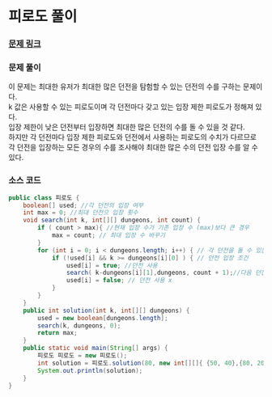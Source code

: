 # 피로도 풀이

### [문제 링크](https://school.programmers.co.kr/learn/courses/30/lessons/87946)

### 문제 풀이
이 문제는 최대한 유저가 최대한 많은 던전을 탐험할 수 있는 던전의 수를 구하는 문제이다.</br>
k 값은 사용할 수 있는 피로도이며 각 던전마다 갖고 있는 입장 제한 피로도가 정해져 있다.</br>
입장 제한이 낮은 던전부터 입장하면 최대한 많은 던전의 수를 돌 수 있을 것 같다. </br>
하지만 각 던전마다 입장 제한 피로도와 던전에서 사용하는 피로도의 수치가 다르므로 각 던전을 입장하는 모든 경우의 수를 조사해야 최대한 많은 수의 던전 입장 수를 알 수 있다.

### 소스 코드
```java
public class 피로도 {
    boolean[] used; //각 던전의 입장 여부
    int max = 0; //최대 던전으 입장 횟수
    void search(int k, int[][] dungeons, int count) {
        if ( count > max){ //현재 입장 수가 기존 입장 수 (max)보다 큰 경우
            max = count; // 최대 입장 수 바꾸기
        }
        for (int i = 0; i < dungeons.length; i++) { // 각 던전을 돌 수 있는지 확인
            if (!used[i] && k >= dungeons[i][0] ) { // 던전 입장 조건
                used[i] = true; //던전 사용
                search( k-dungeons[i][1],dungeons, count + 1);//다음 던전 입장
                used[i] = false; // 던전 사용 x
            }
        }
    }
    public int solution(int k, int[][] dungeons) {
        used = new boolean[dungeons.length]; 
        search(k, dungeons, 0);
        return max;
    }
    public static void main(String[] args) {
        피로도 피로도 = new 피로도();
        int solution = 피로도.solution(80, new int[][]{ {50, 40},{80, 20}, {30, 10}});
        System.out.println(solution);
    }
}

```